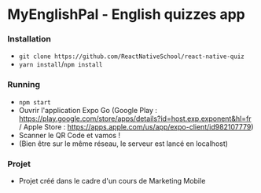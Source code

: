 # MyEnglishPal - English quizzes app

### Installation

- `git clone https://github.com/ReactNativeSchool/react-native-quiz`
- `yarn install`/`npm install`

### Running

- `npm start`
- Ouvrir l'application Expo Go (Google Play : https://play.google.com/store/apps/details?id=host.exp.exponent&hl=fr / Apple Store : https://apps.apple.com/us/app/expo-client/id982107779)
- Scanner le QR Code et vamos !
- (Bien être sur le même réseau, le serveur est lancé en localhost)

### Projet

- Projet créé dans le cadre d'un cours de Marketing Mobile
